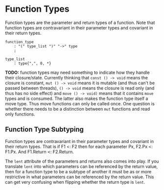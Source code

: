 # Function Types

Function types are the parameter and return types of a function. Note that function types are
contravariant in their parameter types and covariant in their return types.

```grammar
function_type
    : "(" type_list ")" "->" type
    ;

type_list
    : type{",", 0, *}
```

**TODO:** function types may need something to indicate how they handle their closure/state.
Currently thinking that `const () -> void` means the closure is constant, `mut () -> void` means it
is mutable (and thus can't be passed between threads), `() -> void` means the closure is read only
(and thus has no side effect) and `move () -> void)` means that it contains `move` types and is
consumed. The latter also makes the function type itself a move type. Thus move functions can only
be called once. One question is whether there needs to be a distinction between `mut` functions and
read only functions.

## Function Type Subtyping

Function types are contravariant in their parameter types and covariant in their return types. That
is if F1 <: F2 then for each parameter Px, F2.Px <: F1.Px. And F1.Return <: F2.Return.

The `lent` attribute of the parameters and returns also comes into play. If you translate `lent`
into which parameters can be referenced by the return value, then for a function type to be a
subtype of another it must be as or more restrictive in what parameters can be referenced by the
return value. This can get very confusing when flipping whether the return type is `lent`.
